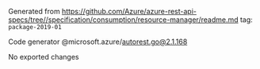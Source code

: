 Generated from https://github.com/Azure/azure-rest-api-specs/tree//specification/consumption/resource-manager/readme.md tag: `package-2019-01`

Code generator @microsoft.azure/autorest.go@2.1.168

No exported changes